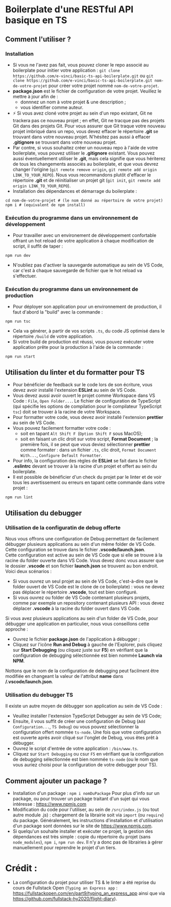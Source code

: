 # Boilerplate d'une RESTful API basique en TS

## Comment l'utiliser ?
### Installation
- Si vous ne l'avez pas fait, vous pouvez cloner le repo associé au boilerplate pour initier votre application : `git clone https://github.com/e-vinci/basic-ts-api-boilerplate.git` ou `git clone https://github.com/e-vinci/basic-ts-api-boilerplate.git nom-de-votre-projet` pour créer votre projet nommé `nom-de-votre-projet`.
- **package.json** est le fichier de configuration de votre projet. Veuillez le mettre à jour afin de :
  - donnnez un nom à votre projet & une description ;
  - vous identifier comme auteur.
- ⚡ Si vous avez cloné votre projet au sein d'un repo existant, Git ne trackera pas ce nouveau projet ; en effet, Git ne tracque pas des projets Git dans des projets Git.
  Pour vous assurer que Git traque votre nouveau projet imbriqué dans un repo, vous devez effacer le répertoire **.git** se trouvant dans votre nouveau projet. N'hésitez pas aussi à effacer **.gitignore** se trouvant dans votre nouveau projet.
- Par contre, si vous souhaitez créer un nouveau repo à l'aide de votre boilerplate,
  vous pouvez utiliser le **.gitignore** existant. Vous pouvez aussi éventuellement utiliser le
  **.git**, mais cela signifie que vous hériterez de tous les changements associés au boilerplate,
  et que vous devrez changer l'origine (`git remote remove origin`, `git remote add origin LINK_TO_YOUR_REPO`). Nous vous recommandons plutôt d'effacer le répertoire **.git** et de
  réinitialiser un projet git (`git init`, `git remote add origin LINK_TO_YOUR_REPO`).
- Installation des dépendances et démarrage du boilerplate :

```shell
cd nom-de-votre-projet # (le nom donné au répertoire de votre projet)
npm i # (equivalent de npm install)
```

### Exécution du programme dans un environnement de développement
- Pour travailler avec un environement de développement confortable offrant un hot reload de votre application à chaque modification de script, il suffit de taper : 
```shell
npm run dev
```
- N'oubliez pas d'activer la sauvegarde automatique au sein de VS Code, car c'est à chaque sauvegarde de fichier que le hot reload va s'effectuer.

### Exécution du programme dans un environnement de production
- Pour déployer son application pour un environnement de production, il faut d'abord la "build" avec la commande :
```shell
npm run tsc
```
- Cela va générer, à partir de vos scripts `.ts`, du code JS optimisé dans le répertoire `/build` de votre application.
- Si votre build de production est réussi, vous pouvez exécuter votre application prête pour la production à l'aide de la commande :
```shell
npm run start
```


## Utilisation du linter et du formatter pour TS

- Pour bénéficier de feedback sur le code lors de son écriture, vous devez avoir installé l'extension **ESLint** au sein de VS Code.
- Vous devez aussi avoir ouvert le projet comme Workspace dans VS Code : `File`, `Open Folder...`. Le fichier de configuration de TypeScript (qui spécifie les options de compilation pour le compilateur TypeScript `tsc`) doit se trouver à la racine de votre Workspace.
- Pour formatter votre code, vous devez avoir installé l'extension **prettier** au sein de VS Code.
- Vous pouvez facilement formatter votre code :
  - soit en tapant `Alt Shift F `(`Option Shift F` sous MacOS);
  - soit en faisant un clic droit sur votre script, **Format Document** ; la première fois, il se peut que vous deviez sélectionner **prettier** comme formater : dans un fichier `.ts`, clic droit, `Format Document With...`, `Configure Default Formatter`.
- Pour info, la configuration des règles de **ESLint** se fait dans le fichier
  **.eslintrc** devant se trouver à la racine d'un projet et offert au sein du boilerplate.
- Il est possible de bénéficier d'un check du projet par le linter et de voir tous les avertissement ou erreurs en tapant cette commande dans votre projet :
```shell
npm run lint
```


## Utilisation du debugger

### Utilisation de la configuratin de debug offerte
Nous vous offrons une configuration de Debug permettant de facilement débugger plusieurs applications au sein d'un même folder de VS Code. Cette configuration se trouve dans le fichier **.vscode/launch.json**.  
Cette configuration est active au sein de VS Code que si elle se trouve à la racine du folder ouverte dans VS Code. Vous devez donc vous assurer que le dossier **.vscode** et son fichier **launch.json** se trouvent au bon endroit. Voici deux scénarios :

- Si vous ouvrez un seul projet au sein de VS Code, c'est-à-dire que le folder ouvert de VS Code est le clone de ce boilerplate) : vous ne devez pas déplacer le répertoire **.vscode**, tout est bien configuré.
- Si vous ouvrez ou folder de VS Code contenant plusieurs projets, comme par exemple un repository contenant plusieurs API : vous devez déplacer **.vscode** à la racine du folder ouvert dans VS Code.

Si vous avez plusieurs applications au sein d'un folder de VS Code, pour débugger une application en particulier, nous vous conseillons cette approche :

- Ouvrez le fichier **package.json** de l'application à débugger ;
- Cliquez sur l'icône **Run and Debug** à gauche de l'Explorer, puis cliquez sur **Start Debugging** (ou cliquez juste sur **F5**) en vérifiant que la configuration de debugging sélectionnée est bien nommée **Launch via NPM**.

Nottons que le nom de la configuration de debugging peut facilment être modifiée en changeant la valeur de l'attribut **name** dans **/.vscode/launch.json**.

### Utilisation du debugger TS
Il existe un autre moyen de débugger son application au sein de VS Code :
- Veuillez installer l'extension TypeScript Debugger au sein de VS Code;
- Ensuite, il vous suffit de créer une configuration de Debug (`Add Configuration...`, `TS Debug`) ou vous pouvez sélectionner la configuration offert nommée `ts-node`. Une fois que votre configuration est ouverte après avoir cliqué sur l'onglet de Debug, vous êtes prêt à débugger.
- Ouvrez le script d'entrée de votre application : `/bin/www.ts`.
- Cliquez sur `Start Debugging` ou csur `F5` en vérifiant que la configuration de debugging sélectionnée est bien nommée `ts-node` (ou le nom que vous auriez choisi pour la configuration de votre debugger pour TS).

## Comment ajouter un package ?

- Installation d'un package : `npm i nomDuPackage`
  Pour plus d'info sur un package, ou pour trouver un package traitant d'un sujet qui vous intéresse : https://www.npmjs.com
- Modification du code pour l'utiliser, au sein de `/src/index.js` (ou tout autre module .js) : chargement de la librairie soit via `import` (ou `require`) du package. Généralement, les instructions d'installation et d'utilisation d'un package sont données sur le site de https://www.npmjs.com.
- Si quelqu'un souhaite installer et exécuter ce projet, la gestion des dépendances est très simple : copie du répertoire du projet (sans `node_modules`), `npm i`, `npm run dev`. Il n'y a donc pas de librairies à gérer manuellement pour reprendre le projet d'un tiers.


# Crédit :
- La configuration du projet pour utiliser TS & le linter a été reprise du cours de Fullstack Open (`Typing an Express app` : https://fullstackopen.com/en/part9/typing_an_express_app ainsi que via https://github.com/fullstack-hy2020/flight-diary).